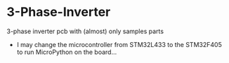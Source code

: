# 3-Phase-Inverter
3-phase inverter pcb with (almost) only samples parts

- I may change the microcontroller from STM32L433 to the STM32F405 to run MicroPython on the board...
